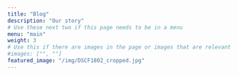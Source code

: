 ```yaml
---
title: "Blog"
description: "Our story"
# Use these next two if this page needs to be in a menu
menu: "main"
weight: 3
# Use this if there are images in the page or images that are relevant to the page
#images: ["", ""]
featured_image: "/img/DSCF1802_cropped.jpg"
---
```

